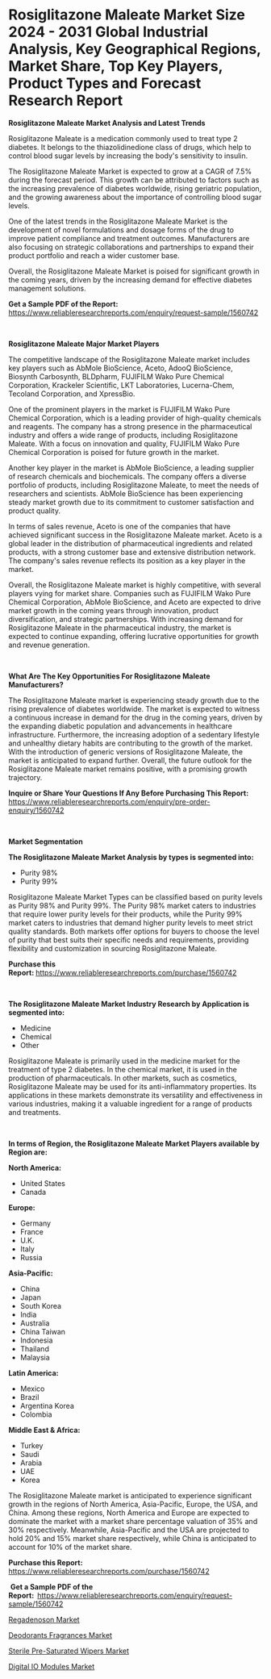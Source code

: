 <p><h1>Rosiglitazone Maleate Market Size 2024 - 2031 Global Industrial Analysis, Key Geographical Regions, Market Share, Top Key Players, Product Types and Forecast Research Report</h1></p><p><strong>Rosiglitazone Maleate Market Analysis and Latest Trends</strong></p>
<p><p>Rosiglitazone Maleate is a medication commonly used to treat type 2 diabetes. It belongs to the thiazolidinedione class of drugs, which help to control blood sugar levels by increasing the body's sensitivity to insulin.</p><p>The Rosiglitazone Maleate Market is expected to grow at a CAGR of 7.5% during the forecast period. This growth can be attributed to factors such as the increasing prevalence of diabetes worldwide, rising geriatric population, and the growing awareness about the importance of controlling blood sugar levels.</p><p>One of the latest trends in the Rosiglitazone Maleate Market is the development of novel formulations and dosage forms of the drug to improve patient compliance and treatment outcomes. Manufacturers are also focusing on strategic collaborations and partnerships to expand their product portfolio and reach a wider customer base.</p><p>Overall, the Rosiglitazone Maleate Market is poised for significant growth in the coming years, driven by the increasing demand for effective diabetes management solutions.</p></p>
<p><strong>Get a Sample PDF of the Report:&nbsp;</strong> <a href="https://www.reliableresearchreports.com/enquiry/request-sample/1560742">https://www.reliableresearchreports.com/enquiry/request-sample/1560742</a></p>
<p>&nbsp;</p>
<p><strong>Rosiglitazone Maleate Major Market Players</strong></p>
<p><p>The competitive landscape of the Rosiglitazone Maleate market includes key players such as AbMole BioScience, Aceto, AdooQ BioScience, Biosynth Carbosynth, BLDpharm, FUJIFILM Wako Pure Chemical Corporation, Krackeler Scientific, LKT Laboratories, Lucerna-Chem, Tecoland Corporation, and XpressBio.</p><p>One of the prominent players in the market is FUJIFILM Wako Pure Chemical Corporation, which is a leading provider of high-quality chemicals and reagents. The company has a strong presence in the pharmaceutical industry and offers a wide range of products, including Rosiglitazone Maleate. With a focus on innovation and quality, FUJIFILM Wako Pure Chemical Corporation is poised for future growth in the market.</p><p>Another key player in the market is AbMole BioScience, a leading supplier of research chemicals and biochemicals. The company offers a diverse portfolio of products, including Rosiglitazone Maleate, to meet the needs of researchers and scientists. AbMole BioScience has been experiencing steady market growth due to its commitment to customer satisfaction and product quality.</p><p>In terms of sales revenue, Aceto is one of the companies that have achieved significant success in the Rosiglitazone Maleate market. Aceto is a global leader in the distribution of pharmaceutical ingredients and related products, with a strong customer base and extensive distribution network. The company's sales revenue reflects its position as a key player in the market.</p><p>Overall, the Rosiglitazone Maleate market is highly competitive, with several players vying for market share. Companies such as FUJIFILM Wako Pure Chemical Corporation, AbMole BioScience, and Aceto are expected to drive market growth in the coming years through innovation, product diversification, and strategic partnerships. With increasing demand for Rosiglitazone Maleate in the pharmaceutical industry, the market is expected to continue expanding, offering lucrative opportunities for growth and revenue generation.</p></p>
<p>&nbsp;</p>
<p><strong>What Are The Key Opportunities For Rosiglitazone Maleate Manufacturers?</strong></p>
<p><p>The Rosiglitazone Maleate market is experiencing steady growth due to the rising prevalence of diabetes worldwide. The market is expected to witness a continuous increase in demand for the drug in the coming years, driven by the expanding diabetic population and advancements in healthcare infrastructure. Furthermore, the increasing adoption of a sedentary lifestyle and unhealthy dietary habits are contributing to the growth of the market. With the introduction of generic versions of Rosiglitazone Maleate, the market is anticipated to expand further. Overall, the future outlook for the Rosiglitazone Maleate market remains positive, with a promising growth trajectory.</p></p>
<p><strong>Inquire or Share Your Questions If Any Before Purchasing This Report:</strong> <a href="https://www.reliableresearchreports.com/enquiry/pre-order-enquiry/1560742">https://www.reliableresearchreports.com/enquiry/pre-order-enquiry/1560742</a></p>
<p>&nbsp;</p>
<p><strong>Market Segmentation</strong></p>
<p><strong>The Rosiglitazone Maleate Market Analysis by types is segmented into:</strong></p>
<p><ul><li>Purity 98%</li><li>Purity 99%</li></ul></p>
<p><p>Rosiglitazone Maleate Market Types can be classified based on purity levels as Purity 98% and Purity 99%. The Purity 98% market caters to industries that require lower purity levels for their products, while the Purity 99% market caters to industries that demand higher purity levels to meet strict quality standards. Both markets offer options for buyers to choose the level of purity that best suits their specific needs and requirements, providing flexibility and customization in sourcing Rosiglitazone Maleate.</p></p>
<p><strong>Purchase this Report:&nbsp;</strong><a href="https://www.reliableresearchreports.com/purchase/1560742">https://www.reliableresearchreports.com/purchase/1560742</a></p>
<p>&nbsp;</p>
<p><strong>The Rosiglitazone Maleate Market Industry Research by Application is segmented into:</strong></p>
<p><ul><li>Medicine</li><li>Chemical</li><li>Other</li></ul></p>
<p><p>Rosiglitazone Maleate is primarily used in the medicine market for the treatment of type 2 diabetes. In the chemical market, it is used in the production of pharmaceuticals. In other markets, such as cosmetics, Rosiglitazone Maleate may be used for its anti-inflammatory properties. Its applications in these markets demonstrate its versatility and effectiveness in various industries, making it a valuable ingredient for a range of products and treatments.</p></p>
<p>&nbsp;</p>
<p><strong>In terms of Region, the Rosiglitazone Maleate Market Players available by Region are:</strong></p>
<p>
    <p> <strong> North America: </strong>
        <ul>
            <li>United States</li>
            <li>Canada</li>
        </ul>
        </p> 
    <p> <strong> Europe: </strong>
        <ul>
            <li>Germany</li>
            <li>France</li>
            <li>U.K.</li>
            <li>Italy</li>
            <li>Russia</li>
        </ul>
        </p> 
    <p> <strong> Asia-Pacific: </strong>
        <ul>
            <li>China</li>
            <li>Japan</li>
            <li>South Korea</li>
            <li>India</li>
            <li>Australia</li>
            <li>China Taiwan</li>
            <li>Indonesia</li>
            <li>Thailand</li>
            <li>Malaysia</li>
        </ul>
        </p> 
    <p> <strong> Latin America: </strong>
        <ul>
            <li>Mexico</li>
            <li>Brazil</li>
            <li>Argentina Korea</li>
            <li>Colombia</li>
        </ul>
        </p> 
    <p> <strong> Middle East & Africa: </strong>
        <ul>
            <li>Turkey</li>
            <li>Saudi</li>
            <li>Arabia</li>
            <li>UAE</li>
            <li>Korea</li>
        </ul>
    </p>
    </p>
<p><p>The Rosiglitazone Maleate market is anticipated to experience significant growth in the regions of North America, Asia-Pacific, Europe, the USA, and China. Among these regions, North America and Europe are expected to dominate the market with a market share percentage valuation of 35% and 30% respectively. Meanwhile, Asia-Pacific and the USA are projected to hold 20% and 15% market share respectively, while China is anticipated to account for 10% of the market share.</p></p>
<p><strong>Purchase this Report: </strong><a href="https://www.reliableresearchreports.com/purchase/1560742">https://www.reliableresearchreports.com/purchase/1560742</a></p>
<p>&nbsp;<strong>Get a Sample PDF of the Report:&nbsp;&nbsp;</strong><a href="https://www.reliableresearchreports.com/enquiry/request-sample/1560742">https://www.reliableresearchreports.com/enquiry/request-sample/1560742</a></p>
<p><strong></strong></p>
<p><p><a href="https://github.com/Sherrillcrooksxa8i18ucf2m/Market-Research-Report-List-1/blob/main/regadenoson-market.md">Regadenoson Market</a></p><p><a href="https://lydian-appliance-61d.notion.site/Deodorants-Fragrances-Market-Research-Report-Reveals-The-Latest-Trends-And-Opportunities-of-this-Mar-23ad44993d564260a0983773cb0a67b3">Deodorants Fragrances Market</a></p><p><a href="https://view.publitas.com/reportprime-1/sterile-pre-saturated-wipers-market-research-report-forecasted-for-period-from-2023-2030-by-market-type-market-application-and-region/">Sterile Pre-Saturated Wipers Market</a></p><p><a href="https://view.publitas.com/reportprime-1/digital-io-modules-market-research-report-the-key-to-successful-business-strategy-forecasted-for-period-from-2023-2030/">Digital IO Modules Market</a></p></p>